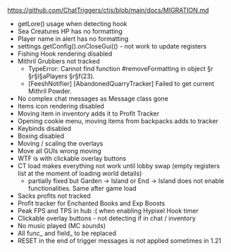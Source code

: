 https://github.com/ChatTriggers/ctjs/blob/main/docs/MIGRATION.md

- getLore() usage when detecting hook
- Sea Creatures HP has no formatting
- Player name in alert has no formatting
- settings.getConfig().onCloseGui(() - not work to update registers
- Fishing Hook rendering disabled
- Mithril Grubbers not tracked
  - TypeError: Cannot find function #removeFormatting in object §r         §r§l§aPlayers §r§f(23).
  - [FeeshNotifier] [AbandonedQuarryTracker] Failed to get current Mithril Powder.
- No complex chat messages as Message class gone
- Items icon rendering disabled
- Moving item in inventory adds it to Profit Tracker
- Opening cookie menu, moving items from backpacks adds to tracker
- Keybinds disabled
- Boxing disabled
- Moving / scaling the overlays
- Move all GUIs wrong moving
- WTF is with clickable overlay buttons
- CT load makes everything not work until lobby swap (empty registers list at the moment of loading world details)
  - partially fixed but Garden -> Island or End -> Island does not enable functionalities. Same after game load
- Sacks profits not tracked
- Profit tracker for Enchanted Books and Exp Boosts
- Peak FPS and TPS in hub :( when enabling Hypixel Hook timer
- Clickable overlay buttons  - not detecting if in chat / inventory
- No music played (MC sounds)
- All func_ and field_ to be replaced
- RESET in the end of trigger messages is not applied sometimes in 1.21